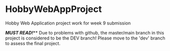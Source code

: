 # HobbyWebAppProject
Hobby Web Application project work for week 9 submission

*****MUST READ!*******
Due to problems with github, the master/main branch in this project is considered to be the DEV branch!
Please move to the 'dev' branch to assess the final project.
